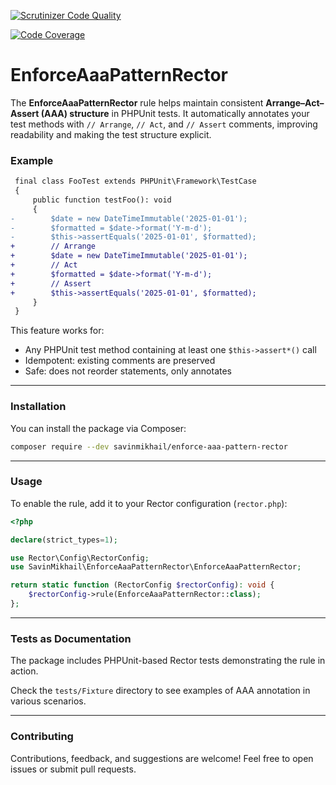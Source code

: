 [![Scrutinizer Code Quality](https://scrutinizer-ci.com/g/savinmikhail/EnforceAaaPatternRector/badges/quality-score.png?b=main)](https://scrutinizer-ci.com/g/savinmikhail/EnforceAaaPatternRector/?branch=main)

[![Code Coverage](https://scrutinizer-ci.com/g/savinmikhail/EnforceAaaPatternRector/badges/coverage.png?b=main)](https://scrutinizer-ci.com/g/savinmikhail/EnforceAaaPatternRector/?branch=main)

# EnforceAaaPatternRector

The **EnforceAaaPatternRector** rule helps maintain consistent **Arrange–Act–Assert (AAA) structure** in PHPUnit tests. It automatically annotates your test methods with `// Arrange`, `// Act`, and `// Assert` comments, improving readability and making the test structure explicit.

### Example

```diff
 final class FooTest extends PHPUnit\Framework\TestCase
 {
     public function testFoo(): void
     {
-        $date = new DateTimeImmutable('2025-01-01');
-        $formatted = $date->format('Y-m-d');
-        $this->assertEquals('2025-01-01', $formatted);
+        // Arrange
+        $date = new DateTimeImmutable('2025-01-01');
+        // Act
+        $formatted = $date->format('Y-m-d');
+        // Assert
+        $this->assertEquals('2025-01-01', $formatted);
     }
 }
```

This feature works for:

* Any PHPUnit test method containing at least one `$this->assert*()` call
* Idempotent: existing comments are preserved
* Safe: does not reorder statements, only annotates

---

### Installation

You can install the package via Composer:

```bash
composer require --dev savinmikhail/enforce-aaa-pattern-rector
```

---

### Usage

To enable the rule, add it to your Rector configuration (`rector.php`):

```php
<?php

declare(strict_types=1);

use Rector\Config\RectorConfig;
use SavinMikhail\EnforceAaaPatternRector\EnforceAaaPatternRector;

return static function (RectorConfig $rectorConfig): void {
    $rectorConfig->rule(EnforceAaaPatternRector::class);
};
```

___

### Tests as Documentation

The package includes PHPUnit-based Rector tests demonstrating the rule in action. 

Check the `tests/Fixture` directory to see examples of AAA annotation in various scenarios.

---

### Contributing

Contributions, feedback, and suggestions are welcome! Feel free to open issues or submit pull requests.
